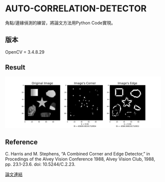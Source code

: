 # AUTO-CORRELATION-DETECTOR
角點/邊緣偵測的練習，將論文方法用Python Code實現。

## 版本

OpenCV = 3.4.8.29

## Result

![img](https://github.com/tzamou/AUTO-CORRELATION-DETECTOR/blob/main/result/AutoCorrelationDetector/result.png)

## Reference

C. Harris and M. Stephens, “A Combined Corner and Edge Detector,” in
Procedings of the Alvey Vision Conference 1988, Alvey Vision Club, 1988, pp.
23.1-23.6. doi: 10.5244/C.2.23.

[論文連結](https://bmva-archive.org.uk/bmvc/1988/avc-88-023.pdf)
